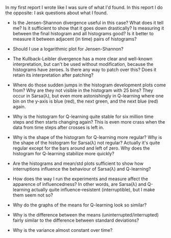 In my first report I wrote like I was sure of what I'd found. In this report I
do the opposite: I ask questions about what I found.

- Is the Jensen-Shannon divergence useful in this case? What does it tell me? Is
  it sufficient to show that it goes down drastically? Is measuring it between
  the final histogram and all histograms good? Is it better to measure it
  between adjacent (in time) pairs of histograms?

- Should I use a logarithmic plot for Jensen-Shannon?

- The Kullback-Leibler divergence has a more clear and well-known
  interpretation, but can't be used without modification, because the histograms
  have zeroes. Is there any way to patch over this? Does it retain its
  interpretation after patching?

- Where do those sudden jumps in the histogram development plots come from? Why
  are they not visible in the histogram with 25 bins? They occur in Sarsa(λ),
  but even more astonishingly in Q-learning where one bin on the y-axis is blue
  (red), the next green, and the next blue (red) again.

- Why is the histogram for Q-learning quite stable for six million time steps
  and then starts changing again? This is even more crass when the data from
  time steps after crosses is left in.

- Why is the shape of the histogram for Q-learning more regular? Why is the
  shape of the histogram for Sarsa(λ) not regular? Actually it's quite regular
  except for the bars around and left of zero. Why does the histogram for
  Q-learning stabilize more quickly?

- Are the histograms and mean/std plots sufficient to show how interruptions
  influence the behaviour of Sarsa(λ) and Q-learning?

- How does the way I run the experiments and measure affect the apparence of
  influencedness? In other words, are Sarsa(λ) and Q-learning actually quite
  influence-resistent (interruptible), but I make them seem not so?

- Why do the graphs of the means for Q-learning look so similar?

- Why is the difference between the means (uninterrupted/interrupted) fairly
  similar to the difference between standard deviations?

- Why is the variance almost constant over time?

